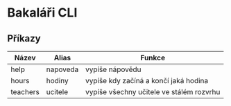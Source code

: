 # Bakaláři CLI

## Příkazy

| Název    | Alias     | Funkce                                   |
| -------- | --------- | ---------------------------------------- |
| help     | napoveda  | vypíše nápovědu                          |
| hours    | hodiny    | vypíše kdy začíná a končí jaká hodina    |
| teachers | ucitele   | vypíše všechny učitele ve stálém rozvrhu |

